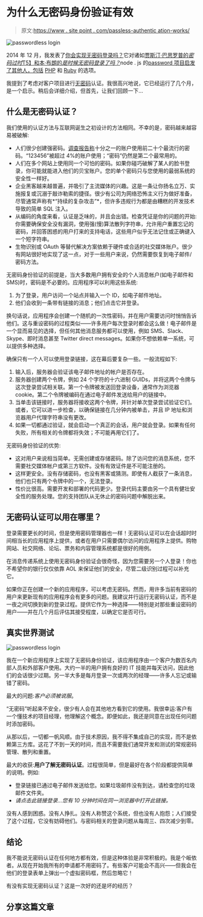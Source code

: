 # 为什么无密码身份验证有效

> 原文:[https://www . site point . com/passless-authentic ation-works/](https://www.sitepoint.com/passwordless-authentication-works/)

![passwordless login](../Images/7ced4ae64ccdb26a2770cea62df38e8c.png)

2014 年 12 月，我发表了[你会实现无密码登录吗？](https://www.sitepoint.com/implement-passwordless-login/)它对诸如[贾斯汀·巴思罗普的*密码过时*T5】和](https://medium.com/@ninjudd/passwords-are-obsolete-9ed56d483eb#.83j6usoyi)[本·布朗的*是时候无密码登录了吗？*](http://notes.xoxco.com/post/27999787765/is-it-time-for-password-less-login)node . js 的[password 项目启发了其他人，包括](https://passwordless.net/) [PHP](https://github.com/stathisg/password-less-login) 和 [Ruby](https://github.com/alsmola/nopassword) 的选项。

我提到了考虑对客户项目进行[无密码](https://www.sitepoint.com/what-is-passwordless-authentication/)认证。我很高兴地说，它已经运行了几个月，是一个启示。稍后会详细介绍，但首先，让我们回顾一下…

## 什么是无密码认证？

我们使用的认证方法与互联网诞生之初设计的方法相同。不幸的是，密码越来越容易被破解:

*   人们很少创建强密码。[调查报告称](https://www.skyhighnetworks.com/cloud-security-blog/you-wont-believe-the-20-most-popular-cloud-service-passwords/)十分之一的账户使用前二十个最流行的密码。“123456”被超过 4%的账户使用；“密码”仍然是第二个最常用的。
*   人们在多个网站上使用同一个可怕的密码。如果你碰巧破解了某人的脸书登录，你可能就能进入他们的贝宝账户。您的单个密码只与您使用的最弱系统的安全性一样好。
*   企业黑客越来越普遍，并吸引了主流媒体的兴趣。这是一条让你扬名立万、实施报复或沉溺于敲诈勒索的捷径。很少有公司为网络恐怖主义行为做好准备，尽管通常声称有*“持续的复杂攻击”*，但许多违规行为都是由糟糕的开发技术导致的简单 SQL 注入。
*   从编码的角度来看，认证是乏味的，并且会出错。检查凭证是你的问题的开始:你需要确保安全没有漏洞，使用强(慢)算法散列字符串，允许用户重置忘记的密码，并回答困惑的用户打来的支持电话，这些用户似乎无法记住或正确键入一个短字符串。
*   生物识别或 OAuth 等替代解决方案依赖于硬件或合适的社交媒体账户。很少有网站很好地实现了这一点，对于一些用户来说，仍然需要恢复到电子邮件/密码方法。

无密码身份验证的前提是，当大多数用户拥有安全的个人消息帐户(如电子邮件和 SMS)时，密码是不必要的。应用程序可以利用这些系统:

1.  为了登录，用户访问一个站点并输入一个 ID，如电子邮件地址。
2.  他们会收到一条带有链接的消息；他们点击它并登录。

换句话说，应用程序会创建一个随机的一次性密码，并在用户需要访问时悄悄告诉他们。这与重设密码的过程类似——许多用户每次登录时都会这么做！电子邮件是一个显而易见的选择，但任何其他消息服务都可以使用，例如 SMS、Slack、Skype、即时消息甚至 Twitter direct messages。如果你不想依赖单一系统，可以提供多种选择。

确保只有一个人可以使用登录链接，这在幕后要复杂一些。一般流程如下:

1.  输入后，服务器会验证该电子邮件地址的帐户是否存在。
2.  服务器创建两个令牌，例如 24 个字符的十六进制 GUIDs，并将这两个令牌与这次登录尝试相关联。第一个令牌被发送回登录设备，通常作为浏览器 cookie。第二个令牌被编码在通过电子邮件发送给用户的链接中。
3.  当单击该链接时，服务器将接收这两个令牌，并针对单次登录尝试验证它们。或者，它可以进一步检查，以确保链接在几分钟内被单击，并且 IP 地址和浏览器用户代理字符串没有更改。
4.  如果一切都通过验证，就会启动一个真正的会话，用户就会登录。如果有任何失败，所有相关的令牌都将失效；不可能再用它们了。

无密码身份验证的优势:

*   这对用户来说相当简单。无需创建或存储密码。除了访问您的消息系统，您不需要社交媒体帐户或第三方软件。没有有效证件是不可能注册的。
*   这样更安全。没有存储密码，也没有黑客或猜测。即使有人截获了一条消息，他们也只有两个令牌中的一个，无法登录。
*   性价比很高。需要开发和部署的代码更少。登录代码主要由另一个具有健壮安全性的服务处理。您的支持团队从无休止的密码问题中解脱出来。

## 无密码认证可以用在哪里？

登录需要更长的时间，但是使用密码管理器也一样！无密码认证可以在会话超时时间相当长的应用程序上提供，或者在用户只需要偶尔访问的应用程序上提供。购物网站、社交网络、论坛、票务和内容管理系统都是很好的用例。

在消息传递系统上使用无密码身份验证会很奇怪，因为您需要另一个人登录！你也不希望你的银行仅仅依靠 AOL 来保证他们的安全，尽管二级识别过程可以补充它。

如果你正在创建一个新的应用程序，可以考虑无密码。然而，用许多当前有密码的用户来更新现有的应用程序会有更多的问题。我建议并行运行无密码认证，而不是一夜之间切换到新的登录过程。提供它作为一种选择——特别是对那些重设密码的用户——并在几个月后评估其接受程度，以确定它是否可行。

## 真实世界测试

![passwordless login](../Images/c89a33aaee4f17f040002f8dbbe8a821.png)

我在一个新应用程序上实现了无密码身份验证，该应用程序由一个客户为数百名内部人员和外部客户使用。大约一半的用户拥有良好的 IT 技能并每天访问，因此他们的会话很少过期。另一半大多是每月登录一次或两次的经理——许多人忘记或输错了密码。

最大的问题:*客户必须被说服*。

“无密码”听起来不安全，很少有人会在其他地方看到它的使用。我很幸运:客户有一个懂技术的项目经理，他理解这个概念。即便如此，我还是同意在出现任何问题时添加密码。

从那以后，一切都一帆风顺。由于技术原因，我不得不集成自己的实现，而不是依赖第三方库。这花了不到一天的时间，而且不需要我们通常开发和测试的常规密码管理、散列和重置。

最大的收获:**用户了解无密码认证**。过程很简单，但是最好在各个阶段都提供简单的说明。例如:

*   登录链接已通过电子邮件发送给您。如果垃圾邮件没有到达，请检查您的垃圾邮件文件夹。
*   *请点击此链接登录…您有 10 分钟时间在同一浏览器中打开此链接。*

没有人感到困惑。没有人挣扎。没有人称赞这个系统，但也没有人抱怨；人们接受了这个过程，它没有妨碍他们。与密码相关的登录问题从每周三、四次减少到零。

## 结论

我不能说无密码认证在任何地方都有效，但是这种体验是非常积极的。我是个皈依者。从现在开始我所有的申请都不用密码了。有些客户可能会不高兴——但我会在他们的登录表单上弹出一个虚拟密码框，然后忽略它！

有没有实现无密码认证？这是一次好的还是坏的经历？

## 分享这篇文章
